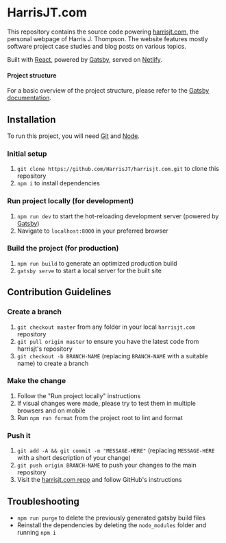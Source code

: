 # HarrisJT.com

This repository contains the source code powering [harrisjt.com](https://harrisjt.com), the personal webpage of Harris J. Thompson.
The website features mostly software project case studies and blog posts on various topics.

Built with [React](https://reactjs.org/), powered by [Gatsby](https://www.gatsbyjs.org/), served on [Netlify](https://www.netlify.com/).

#### Project structure

For a basic overview of the project structure, please refer to the [Gatsby documentation](https://www.gatsbyjs.org/docs/building-with-components/).

## Installation

To run this project, you will need [Git](https://git-scm.com/downloads) and [Node](https://nodejs.org/en/download/).

### Initial setup

1.  `git clone https://github.com/HarrisJT/harrisjt.com.git` to clone this repository
1.  `npm i` to install dependencies

### Run project locally (for development)

1.  `npm run dev` to start the hot-reloading development server (powered by [Gatsby](https://www.gatsbyjs.org/))
1.  Navigate to `localhost:8000` in your preferred browser

### Build the project (for production)

1.  `npm run build` to generate an optimized production build
1.  `gatsby serve` to start a local server for the built site

## Contribution Guidelines

### Create a branch

1.  `git checkout master` from any folder in your local `harrisjt.com` repository
1.  `git pull origin master` to ensure you have the latest code from harrisjt's repository
1.  `git checkout -b BRANCH-NAME` (replacing `BRANCH-NAME` with a suitable name) to create a branch

### Make the change

1.  Follow the "Run project locally" instructions
1.  If visual changes were made, please try to test them in multiple browsers and on mobile
1.  Run `npm run format` from the project root to lint and format

### Push it

1.  `git add -A && git commit -m "MESSAGE-HERE"` (replacing `MESSAGE-HERE` with a short description of your change)
1.  `git push origin BRANCH-NAME` to push your changes to the main repository
1.  Visit the [harrisjt.com repo](https://github.com/harrisjt/harrisjt.com) and follow GitHub's instructions

## Troubleshooting

- `npm run purge` to delete the previously generated gatsby build files
- Reinstall the dependencies by deleting the `node_modules` folder and running `npm i`
